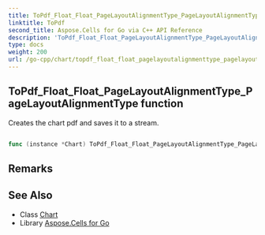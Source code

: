 ```yaml
---
title: ToPdf_Float_Float_PageLayoutAlignmentType_PageLayoutAlignmentType Method 
linktitle: ToPdf
second_title: Aspose.Cells for Go via C++ API Reference
description: 'ToPdf_Float_Float_PageLayoutAlignmentType_PageLayoutAlignmentType method. Encapsulates the function that represents topdf in Go.'
type: docs
weight: 200
url: /go-cpp/chart/topdf_float_float_pagelayoutalignmenttype_pagelayoutalignmenttype/
---
```


## ToPdf_Float_Float_PageLayoutAlignmentType_PageLayoutAlignmentType function

Creates the chart pdf and saves it to a stream.

```go

func (instance *Chart) ToPdf_Float_Float_PageLayoutAlignmentType_PageLayoutAlignmentType(desiredpagewidth float32, desiredpageheight float32, halignmenttype PageLayoutAlignmentType, valignmenttype PageLayoutAlignmentType)  ([]byte,  error) 

```

## Remarks


## See Also

* Class [Chart](../)
* Library [Aspose.Cells for Go](../../)
